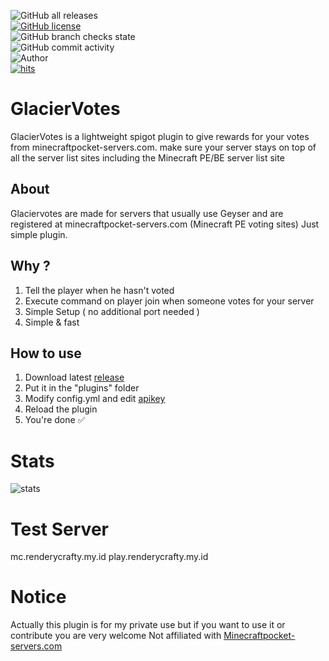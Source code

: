 ![GitHub all releases](https://img.shields.io/github/downloads/Khuirul-Huda/GlacierVotes/total?style=for-the-badge)<br>
[![GitHub license](https://img.shields.io/github/license/Khuirul-Huda/GlacierVotes?style=for-the-badge)](https://github.com/Khuirul-Huda/GlacierVotes/blob/main/LICENSE)<br>
![GitHub branch checks state](https://img.shields.io/github/checks-status/Khuirul-Huda/GlacierVotes/main?style=for-the-badge)<br>
![GitHub commit activity](https://img.shields.io/github/commit-activity/m/Khuirul-Huda/GlacierVotes?style=for-the-badge)<br>
![Author](https://img.shields.io/badge/AUTHOR-Khuirul%20Huda-green?style=for-the-badge)<br>
[![hits](https://hits.deltapapa.io/github/Khuirul-Huda/GlacierVotes.svg)](#)


# GlacierVotes
GlacierVotes is a lightweight spigot plugin to give rewards for your votes from minecraftpocket-servers.com. make sure your server stays on top of all the server list sites including the Minecraft PE/BE server list site
## About
Glaciervotes are made for servers that usually use Geyser and are registered at minecraftpocket-servers.com (Minecraft PE voting sites)
Just simple plugin.

## Why ?
1. Tell the player when he hasn't voted 
2. Execute command on player join when someone votes for your server
3. Simple Setup ( no additional port needed ) 
4. Simple & fast

## How to use
1. Download latest [release](https://github.com/Khuirul-Huda/GlacierVotes/releases)
2. Put it in the "plugins" folder
3. Modify config.yml and edit [apikey](https://minecraftpocket-servers.com/servers/manage/)
4. Reload the plugin
5. You're done ✅

# Stats
![stats](https://bstats.org/signatures/bukkit/Glaciervotes.svg)

# Test Server
mc.renderycrafty.my.id
play.renderycrafty.my.id

# Notice
Actually this plugin is for my private use but if you want to use it or contribute you are very welcome
Not affiliated with [Minecraftpocket-servers.com](https://minecraftpocket-servers.com/)
